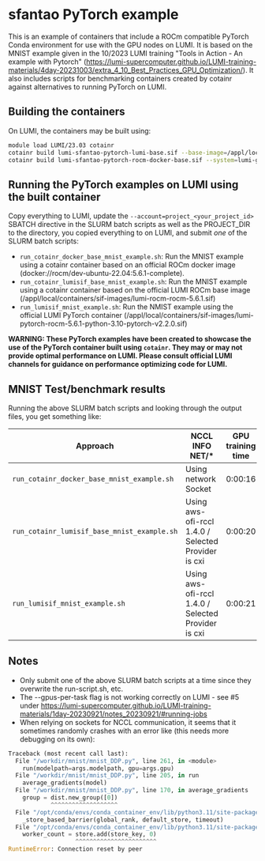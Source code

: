 # sfantao PyTorch example

This is an example of containers that include a ROCm compatible PyTorch Conda environment for use with the GPU nodes on LUMI. It is based on the MNIST example given in the 10/2023 LUMI training "Tools in Action - An example with Pytorch" (https://lumi-supercomputer.github.io/LUMI-training-materials/4day-20231003/extra_4_10_Best_Practices_GPU_Optimization/). It also includes scripts for benchmarking containers created by cotainr against alternatives to running PyTorch on LUMI.

## Building the containers

On LUMI, the containers may be built using:

```bash
module load LUMI/23.03 cotainr
cotainr build lumi-sfantao-pytorch-lumi-base.sif --base-image=/appl/local/containers/sif-images/lumi-rocm-rocm-5.6.1.sif --conda-env=py312_rocm56_pytorch.yml
cotainr build lumi-sfantao-pytorch-rocm-docker-base.sif --system=lumi-g --conda-env=py312_rocm56_pytorch.yml
```

## Running the PyTorch examples on LUMI using the built container

Copy everything to LUMI, update the `--account=project_<your_project_id>` SBATCH directive in the SLURM batch scripts as well as the PROJECT_DIR to the directory, you copied everything to on LUMI, and submit *one* of the SLURM batch scripts:

- `run_cotainr_docker_base_mnist_example.sh`: Run the MNIST example using a cotainr container based on an official ROCm docker image (docker://rocm/dev-ubuntu-22.04:5.6.1-complete).
- `run_cotainr_lumisif_base_mnist_example.sh`: Run the MNIST example using a cotainr container based on the official LUMI ROCm base image (/appl/local/containers/sif-images/lumi-rocm-rocm-5.6.1.sif)
- `run_lumisif_mnist_example.sh`: Run the NMIST example using the official LUMI PyTorch container (/appl/local/containers/sif-images/lumi-pytorch-rocm-5.6.1-python-3.10-pytorch-v2.2.0.sif)

**WARNING: These PyTorch examples have been created to showcase the use of the PyTorch container built using `cotainr`. They may or may not provide optimal performance on LUMI. Please consult official LUMI channels for guidance on performance optimizing code for LUMI.**

## MNIST Test/benchmark results

Running the above SLURM batch scripts and looking through the output files, you get something like:

| Approach | NCCL INFO NET/* | GPU training time |
| -------- | ----------------- | ----------------- |
| `run_cotainr_docker_base_mnist_example.sh` | Using network Socket | 0:00:16 |
| `run_cotainr_lumisif_base_mnist_example.sh` | Using aws-ofi-rccl 1.4.0 / Selected Provider is cxi | 0:00:20 |
| `run_lumisif_mnist_example.sh` | Using aws-ofi-rccl 1.4.0 / Selected Provider is cxi | 0:00:21 |

## Notes

- Only submit one of the above SLURM batch scripts at a time since they overwrite the run-script.sh, etc.
- The --gpus-per-task flag is not working correctly on LUMI - see #5 under https://lumi-supercomputer.github.io/LUMI-training-materials/1day-20230921/notes_20230921/#running-jobs
- When relying on sockets for NCCL communication, it seems that it sometimes randomly crashes with an error like (this needs more debugging on its own):

```python
Traceback (most recent call last):
  File "/workdir/mnist/mnist_DDP.py", line 261, in <module>
    run(modelpath=args.modelpath, gpu=args.gpu)
  File "/workdir/mnist/mnist_DDP.py", line 205, in run
    average_gradients(model)
  File "/workdir/mnist/mnist_DDP.py", line 170, in average_gradients
    group = dist.new_group([0])
            ^^^^^^^^^^^^^^^^^^^
  File "/opt/conda/envs/conda_container_env/lib/python3.11/site-packages/torch/distributed/distributed_c10d.py", line 3544, in new_group
    _store_based_barrier(global_rank, default_store, timeout)
  File "/opt/conda/envs/conda_container_env/lib/python3.11/site-packages/torch/distributed/distributed_c10d.py", line 456, in _store_based_barrier
    worker_count = store.add(store_key, 0)
                   ^^^^^^^^^^^^^^^^^^^^^^^
RuntimeError: Connection reset by peer
```
